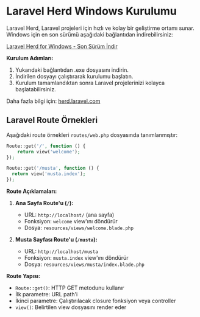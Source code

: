 # Laravel Herd Windows Kurulumu

Laravel Herd, Laravel projeleri için hızlı ve kolay bir geliştirme ortamı sunar. Windows için en son sürümü aşağıdaki bağlantıdan indirebilirsiniz:

[Laravel Herd for Windows - Son Sürüm İndir](https://herd.laravel.com/download/latest/windows)

**Kurulum Adımları:**
1. Yukarıdaki bağlantıdan .exe dosyasını indirin.
2. İndirilen dosyayı çalıştırarak kurulumu başlatın.
3. Kurulum tamamlandıktan sonra Laravel projelerinizi kolayca başlatabilirsiniz.

Daha fazla bilgi için: [herd.laravel.com](https://herd.laravel.com)

## Laravel Route Örnekleri

Aşağıdaki route örnekleri `routes/web.php` dosyasında tanımlanmıştır:

```php
Route::get('/', function () {
    return view('welcome');
});

Route::get('/musta', function () {
  return view('musta.index');
});
```

**Route Açıklamaları:**

1. **Ana Sayfa Route'u (`/`):**
   - URL: `http://localhost/` (ana sayfa)
   - Fonksiyon: `welcome` view'ını döndürür
   - Dosya: `resources/views/welcome.blade.php`

2. **Musta Sayfası Route'u (`/musta`):**
   - URL: `http://localhost/musta`
   - Fonksiyon: `musta.index` view'ını döndürür
   - Dosya: `resources/views/musta/index.blade.php`

**Route Yapısı:**
- `Route::get()`: HTTP GET metodunu kullanır
- İlk parametre: URL path'i
- İkinci parametre: Çalıştırılacak closure fonksiyon veya controller
- `view()`: Belirtilen view dosyasını render eder
